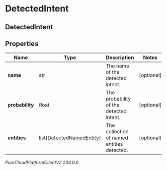 # DetectedIntent

## DetectedIntent

## Properties

|Name | Type | Description | Notes|
|------------ | ------------- | ------------- | -------------|
| **name** | str | The name of the detected intent. | [optional] |
| **probability** | float | The probability of the detected intent. | [optional] |
| **entities** | [list[DetectedNamedEntity]](DetectedNamedEntity) | The collection of named entities detected. | [optional] |



_PureCloudPlatformClientV2 234.0.0_
